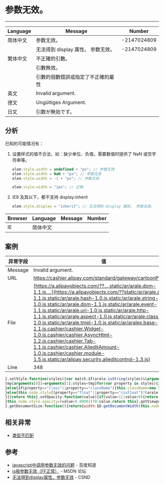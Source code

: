 
# 参数无效。

----

| Language | Message                            | Number      |
|----------|------------------------------------|-------------|
| 简体中文 | 参数无效。                         | -2147024809 |
|          | 无法得到 display 属性。 参数无效。 | -2147024809 |
| 繁体中文 | 不正確的引數。                     |             |
|          | 引數無效。                         |             |
|          | 引數的個數錯誤或指定了不正確的屬性 |             |
| 英文     | Invalid argument.                  |             |
| 德文     | Ungültiges Argument.              |             |
| 日文     | 引数が無効です。                   |             |

## 分析

已知的可能情况有：

1. 设置样式的值不合法，如：缺少单位、负值，需要数值时提供了 NaN 或空字符串等。

    ```javascript
    elem.style.width = undefined + "px"; // 参数无效
    elem.style.width = NaN + "px"; // 参数无效
    elem.style.width = -1 + "px"; // 参数无效

    elem.style.width = "1px"; // 正确
    ```

2. IE8 及其以下，都不支持 display:inherit

    ```javascript
    elem.style.display = "inherit"; // 无法得到 display 属性。 参数无效。
    ```

| Browser | Language | Message | Number |
|---------|----------|---------|--------|
| IE      | 简体中文 |         |        |


## 案例

| 异常字段 | 值                                                                                                                                                                                                                                                                                                                                                                                                                                                                                                                                                                                                                                       |
|----------|------------------------------------------------------------------------------------------------------------------------------------------------------------------------------------------------------------------------------------------------------------------------------------------------------------------------------------------------------------------------------------------------------------------------------------------------------------------------------------------------------------------------------------------------------------------------------------------------------------------------------------------|
| Message  | Invalid argument.                                                                                                                                                                                                                                                                                                                                                                                                                                                                                                                                                                                                                        |
| URL      | https://cashier.alipay.com/standard/gateway/cartoonPay.htm                                                                                                                                                                                                                                                                                                                                                                                                                                                                                                                                                                               |
| File     | [https://a.alipayobjects.com/??...,static/ar/arale.dom-1.1.js,...](https://a.alipayobjects.com/??static/ar/arale.array-1.1.js,static/ar/arale.hash-1.0.js,static/ar/arale.string-1.0.js,static/ar/arale.dom-1.1.js,static/ar/arale.event-1.1.js,static/ar/arale.uri-1.0.js,static/ar/arale.http-1.1.js,static/ar/arale.aspect-1.0.js,static/ar/arale.class-1.0.js,static/ar/arale.tmpl-1.0.js,static/ar/aralex.base-1.1.js,cashier/cashier.Widget-1.0.js,cashier/cashier.AsyncHtml-1.2.js,cashier/cashier.Tab-1.1.js,cashier/cashier.AlieditAmount-1.0.js,cashier/cashier.module-1.5.js,static/ar/alipay.security.alieditcontrol-1.3.js) |
| Line     | 348                                                                                                                                                                                                                                                                                                                                                                                                                                                                                                                                                                                                                                      |

<!-- start-line=345; -->
```javascript
},setStyle:function(styles){var match;if(arale.isString(styles)&&arguments.length==2){var tmp={};
tmp[arguments[0]]=arguments[1];styles=tmp}for(var property in styles){if(property=="opacity"){this.setOpacity(styles[property])
}else{if(property=="class"||property=="className"){this.className=new String(property)
}else{this.node.style[(property=="float"||property=="cssFloat")?(arale.isUndefined(this.node.style.styleFloat)?"cssFloat":"styleFloat"):property]=styles[property]
}}}return this},setOpacity:function(value){if(value>1||value<0){return this}if(arale.isIE()&&Number(arale.browser.ver())<9){this.node.style.filter="alpha(opacity="+value*100+")"
}this.node.style.opacity=(value<0.00001)?0:value;return this},getViewportSize:function(){return{width:$D.getViewportWidth(this.node),height:$D.getViewportHeight(this.node)}
},getDocumentSize:function(){return{width:$D.getDocumentWidth(this.node),height:$D.getDocumentHeight(this.node)}
```


## 相关异常

* [类型不匹配](type-mismatch.md)

## 参考

* [javascript中调用参数无效的问题](http://zhidao.baidu.com/question/95863139) - 百度知道
* [js报参数无效（FF正常）](http://social.msdn.microsoft.com/Forums/zh-CN/295/thread/882a7815-7e48-4d51-94f7-e2daeb662a68/) - MSDN 论坛
* [无法得到display属性，参数无效](http://topic.csdn.net/u/20100427/19/d6b26d77-e804-42fb-9522-04e77509adc1.html) - CSND
